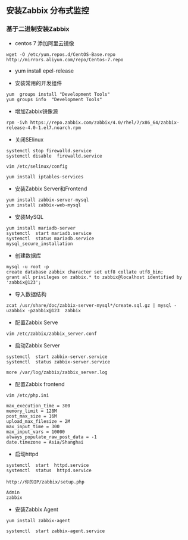 ## 安装Zabbix 分布式监控

### 基于二进制安装Zabbix
- centos 7 添加阿里云镜像

```
wget -O /etc/yum.repos.d/CentOS-Base.repo http://mirrors.aliyun.com/repo/Centos-7.repo
```

- yum install epel-release

- 安装常用的开发组件
```
yum  groups install "Development Tools"
yum groups info  "Development Tools"
```

- 增加Zabbix镜像源

```
rpm -ivh https://repo.zabbix.com/zabbix/4.0/rhel/7/x86_64/zabbix-release-4.0-1.el7.noarch.rpm
```


- 关闭SElinux

```
systemctl stop firewalld.service
systemctl disable  firewalld.service

vim /etc/selinux/config

yum install iptables-services
```


- 安装Zabbix Server和Frontend

```
yum install zabbix-server-mysql
yum install zabbix-web-mysql
```

- 安装MySQL
```
yum install mariadb-server
systemctl  start mariadb.service
systemctl  status mariadb.service
mysql_secure_installation
```

- 创建数据库
```
mysql -u root -p
create database zabbix character set utf8 collate utf8_bin;
grant all privileges on zabbix.* to zabbix@localhost identified by 'zabbix@123';
```

- 导入数据结构

```
zcat /usr/share/doc/zabbix-server-mysql*/create.sql.gz | mysql -uzabbix -pzabbix@123  zabbix
```

- 配置Zabbix Serve
```
vim /etc/zabbix/zabbix_server.conf
```

- 启动Zabbix Server

```
systemctl  start zabbix-server.service
systemctl  status zabbix-server.service

more /var/log/zabbix/zabbix_server.log
```


- 配置Zabbix frontend
```
vim /etc/php.ini

max_execution_time = 300
memory_limit = 128M
post_max_size = 16M
upload_max_filesize = 2M
max_input_time = 300
max_input_vars = 10000
always_populate_raw_post_data = -1
date.timezone = Asia/Shanghai
```

- 启动httpd
```
systemctl  start  httpd.service
systemctl  status  httpd.service
```

`http://你的IP/zabbix/setup.php`

```
Admin
zabbix
```


- 安装Zabbix Agent
```
yum install zabbix-agent

systemctl  start zabbix-agent.service
```

